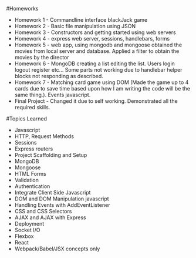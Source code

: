 #Homeworks
- Homework 1 - Commandline interface blackJack game
- Homework 2 - Basic file manipulation using JSON
- Homework 3 - Constructors and getting started using web servers
- Homework 4 - express web server, sessions, handlebars, forms
- Homework 5 - web app, using mongodb and mongoose obtained the movies from local server and database. Applied a filter to obtain the movies by the director
- Homework 6 - MongoDB creating a list editing the list. Users login logout register etc... Some parts not working due to handlebar helper blocks not responding as described.
- Homework 7 - Matching card game using DOM (Made the game up to 4 cards due to save time based upon how I am writing the code will be the same thing.). Events javascript.
- Final Project - Changed it due to self working. Demonstrated all the required skills.

#Topics Learned
- Javascript
- HTTP, Request Methods
- Sessions
- Express routers
- Project Scaffolding and Setup
- MongoDB
- Mongoose
- HTML Forms
- Validation
- Authentication
- Integrate Client Side Javascript
- DOM and DOM Manipulation javascript
- Handling Events with AddEventListener
- CSS and CSS Selectors
- AJAX and AJAX with Express
- Deployment
- Socket I/O
- Flexbox
- React
- Webpack/Babel/JSX concepts only
